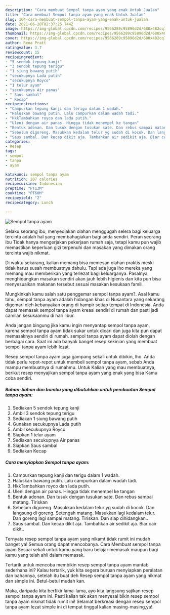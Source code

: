 ```yaml
---
description: "Cara membuat Sempol tanpa ayam yang enak Untuk Jualan"
title: "Cara membuat Sempol tanpa ayam yang enak Untuk Jualan"
slug: 164-cara-membuat-sempol-tanpa-ayam-yang-enak-untuk-jualan
date: 2021-06-28T02:37:25.744Z
image: https://img-global.cpcdn.com/recipes/9566289c95896d2d/680x482cq70/sempol-tanpa-ayam-foto-resep-utama.jpg
thumbnail: https://img-global.cpcdn.com/recipes/9566289c95896d2d/680x482cq70/sempol-tanpa-ayam-foto-resep-utama.jpg
cover: https://img-global.cpcdn.com/recipes/9566289c95896d2d/680x482cq70/sempol-tanpa-ayam-foto-resep-utama.jpg
author: Rena Pratt
ratingvalue: 3.7
reviewcount: 15
recipeingredient:
- "5 sendok tepung kanji"
- "3 sendok tepung terigu"
- "1 siung bawang putih"
- "secukupnya Lada putih"
- "secukupnya Royco"
- "1 telur ayam"
- "secukupnya Air panas"
- " Saus sambal"
- " Kecap"
recipeinstructions:
- "Campurkan tepung kanji dan terigu dalam 1 wadah."
- "Haluskan bawang putih. Lalu campurkan dalam wadah tadi."
- "HkkTambahkan royco dan lada putih."
- "Uleni dengan air panas. Hingga tidak menempel ke tangan"
- "Bentuk adonan. Dan tusuk dengan tusukan sate. Dan rebus sampai matang. Tiriskan"
- "Sebelum digoreng. Masukkan kedalam telur yg sudah di kocok. Dan langsung di goreng. Setengah matang. Masukkan lagi kedalam telur. Dan goreng lagi sampai matang. Tiriskan. Dan siap dihidangkan.."
- "Saus sambal. Dan kecap dikit aja. Tambahkan air sedikit aja. Biar cair dikit.."
categories:
- Resep
tags:
- sempol
- tanpa
- ayam

katakunci: sempol tanpa ayam 
nutrition: 207 calories
recipecuisine: Indonesian
preptime: "PT13M"
cooktime: "PT60M"
recipeyield: "2"
recipecategory: Lunch

---
```



![Sempol tanpa ayam](https://img-global.cpcdn.com/recipes/9566289c95896d2d/680x482cq70/sempol-tanpa-ayam-foto-resep-utama.jpg)

Selaku seorang ibu, menyediakan olahan menggugah selera bagi keluarga tercinta adalah hal yang membahagiakan bagi anda sendiri. Peran seorang ibu Tidak hanya mengerjakan pekerjaan rumah saja, tetapi kamu pun wajib memastikan keperluan gizi terpenuhi dan masakan yang dimakan orang tercinta wajib nikmat.

Di waktu  sekarang, kalian memang bisa memesan olahan praktis meski tidak harus susah membuatnya dahulu. Tapi ada juga lho mereka yang memang mau memberikan yang terlezat bagi keluarganya. Pasalnya, menghidangkan masakan sendiri akan jauh lebih higienis dan kita pun bisa menyesuaikan makanan tersebut sesuai masakan kesukaan famili. 



Mungkinkah kamu salah satu penggemar sempol tanpa ayam?. Asal kamu tahu, sempol tanpa ayam adalah hidangan khas di Nusantara yang sekarang digemari oleh kebanyakan orang di hampir setiap tempat di Indonesia. Anda dapat memasak sempol tanpa ayam kreasi sendiri di rumah dan pasti jadi camilan kesukaanmu di hari libur.

Anda jangan bingung jika kamu ingin menyantap sempol tanpa ayam, karena sempol tanpa ayam tidak sukar untuk dicari dan juga kita pun dapat memasaknya sendiri di rumah. sempol tanpa ayam dapat diolah dengan berbagai cara. Saat ini ada banyak banget resep kekinian yang membuat sempol tanpa ayam lebih lezat.

Resep sempol tanpa ayam juga gampang sekali untuk dibikin, lho. Anda tidak perlu repot-repot untuk membeli sempol tanpa ayam, sebab Anda mampu membuatnya di rumahmu. Untuk Kalian yang mau membuatnya, berikut resep menyajikan sempol tanpa ayam yang enak yang bisa Kamu coba sendiri.

<!--inarticleads1-->

##### Bahan-bahan dan bumbu yang dibutuhkan untuk pembuatan Sempol tanpa ayam:

1. Sediakan 5 sendok tepung kanji
1. Ambil 3 sendok tepung terigu
1. Sediakan 1 siung bawang putih
1. Gunakan secukupnya Lada putih
1. Ambil secukupnya Royco
1. Siapkan 1 telur ayam
1. Sediakan secukupnya Air panas
1. Siapkan  Saus sambal
1. Sediakan  Kecap




<!--inarticleads2-->

##### Cara menyiapkan Sempol tanpa ayam:

1. Campurkan tepung kanji dan terigu dalam 1 wadah.
1. Haluskan bawang putih. Lalu campurkan dalam wadah tadi.
1. HkkTambahkan royco dan lada putih.
1. Uleni dengan air panas. Hingga tidak menempel ke tangan
1. Bentuk adonan. Dan tusuk dengan tusukan sate. Dan rebus sampai matang. Tiriskan
1. Sebelum digoreng. Masukkan kedalam telur yg sudah di kocok. Dan langsung di goreng. Setengah matang. Masukkan lagi kedalam telur. Dan goreng lagi sampai matang. Tiriskan. Dan siap dihidangkan..
1. Saus sambal. Dan kecap dikit aja. Tambahkan air sedikit aja. Biar cair dikit..




Ternyata resep sempol tanpa ayam yang nikamt tidak rumit ini mudah banget ya! Semua orang dapat mencobanya. Cara Membuat sempol tanpa ayam Sesuai sekali untuk kamu yang baru belajar memasak maupun bagi kamu yang telah ahli dalam memasak.

Tertarik untuk mencoba membikin resep sempol tanpa ayam mantab sederhana ini? Kalau tertarik, yuk kita segera buruan menyiapkan peralatan dan bahannya, setelah itu buat deh Resep sempol tanpa ayam yang nikmat dan simple ini. Betul-betul mudah kan. 

Maka, daripada kita berfikir lama-lama, ayo kita langsung sajikan resep sempol tanpa ayam ini. Pasti kalian tak akan menyesal bikin resep sempol tanpa ayam nikmat tidak rumit ini! Selamat berkreasi dengan resep sempol tanpa ayam lezat simple ini di tempat tinggal kalian masing-masing,ya!.

